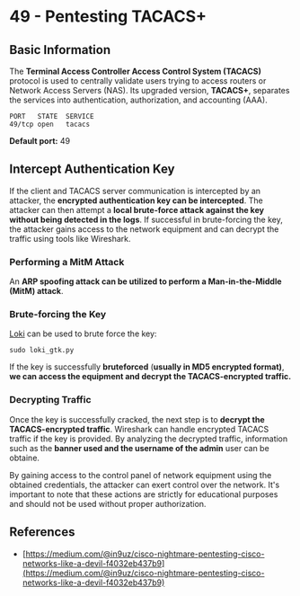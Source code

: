 # 49 - Pentesting TACACS+

## Basic Information

The **Terminal Access Controller Access Control System (TACACS)** protocol is used to centrally validate users trying to access routers or Network Access Servers (NAS). Its upgraded version, **TACACS+**, separates the services into authentication, authorization, and accounting (AAA).

```
PORT   STATE  SERVICE
49/tcp open   tacacs
```

**Default port:** 49

## Intercept Authentication Key

If the client and TACACS server communication is intercepted by an attacker, the **encrypted authentication key can be intercepted**. The attacker can then attempt a **local brute-force attack against the key without being detected in the logs**. If successful in brute-forcing the key, the attacker gains access to the network equipment and can decrypt the traffic using tools like Wireshark.

### Performing a MitM Attack

An **ARP spoofing attack can be utilized to perform a Man-in-the-Middle (MitM) attack**.

### Brute-forcing the Key

[Loki](https://c0decafe.de/svn/codename_loki/trunk/) can be used to brute force the key:

```
sudo loki_gtk.py
```

If the key is successfully **bruteforced** (**usually in MD5 encrypted format)**, **we can access the equipment and decrypt the TACACS-encrypted traffic.**

### Decrypting Traffic

Once the key is successfully cracked, the next step is to **decrypt the TACACS-encrypted traffic**. Wireshark can handle encrypted TACACS traffic if the key is provided. By analyzing the decrypted traffic, information such as the **banner used and the username of the admin** user can be obtaine.

By gaining access to the control panel of network equipment using the obtained credentials, the attacker can exert control over the network. It's important to note that these actions are strictly for educational purposes and should not be used without proper authorization.

## References

- [https://medium.com/@in9uz/cisco-nightmare-pentesting-cisco-networks-like-a-devil-f4032eb437b9](https://medium.com/@in9uz/cisco-nightmare-pentesting-cisco-networks-like-a-devil-f4032eb437b9)

